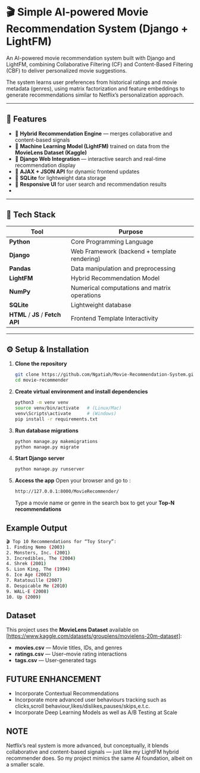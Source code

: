 # 🎬 Simple AI-powered Movie Recommendation System (Django + LightFM)

An AI-powered movie recommendation system built with Django and LightFM, combining Collaborative Filtering (CF) and Content-Based Filtering (CBF) to deliver personalized movie suggestions.

The system learns user preferences from historical ratings and movie metadata (genres), using matrix factorization and feature embeddings to generate recommendations similar to Netflix’s personalization approach.

---

## 🚀 Features
- 🔹 **Hybrid Recommendation Engine** — merges collaborative and content-based signals
- 🔹 **Machine Learning Model (LightFM)** trained on data from the **MovieLens Dataset (Kaggle)**
- 🔹 **Django Web Integration** — interactive search and real-time recommendation display
- 🔹  **AJAX + JSON API** for dynamic frontend updates
- 🔹 **SQLite** for lightweight data storage
- 🔹 **Responsive UI** for user search and recommendation results
- 
---

## 🧰 Tech Stack
| Tool | Purpose |
|------|----------|
| **Python** | Core Programming Language |
| **Django** | Web Framework (backend + template rendering) |
| **Pandas** | Data manipulation and preprocessing |
| **LightFM** | Hybrid Recommendation Model |
| **NumPy** | Numerical computations and matrix operations |
| **SQLite** | Lightweight database |
| **HTML** / **JS** / **Fetch API** | Frontend Template Interactivity |


---

## ⚙️ Setup & Installation

1. **Clone the repository**
   ```bash
   git clone https://github.com/Ngatiah/Movie-Recommendation-System.git
   cd movie-recommender

2. **Create virtual environment and install dependencies**
   ```bash
   python3 -m venv venv
   source venv/bin/activate   # (Linux/Mac)
   venv\Scripts\activate      # (Windows)
   pip install -r requirements.txt

3. **Run database migrations** 
   ```bash
   python manage.py makemigrations
   python manage.py migrate

4. **Start Django server** 
   ```bash
   python manage.py runserver

5. **Access the app** 
   Open your browser and go to :
   ```bash
   http://127.0.0.1:8000/MovieRecommender/
   ```
   Type a movie name or genre in the search box to get your **Top-N recommendations**


## Example Output 
   ```bash
 🎬 Top 10 Recommendations for “Toy Story”:
1. Finding Nemo (2003)
2. Monsters, Inc. (2001)
3. Incredibles, The (2004)
4. Shrek (2001)
5. Lion King, The (1994)
6. Ice Age (2002)
7. Ratatouille (2007)
8. Despicable Me (2010)
9. WALL·E (2008)
10. Up (2009)
  ```

## Dataset
   This project uses the **MovieLens Dataset** available on [https://www.kaggle.com/datasets/grouplens/movielens-20m-dataset]:
   - **movies.csv** — Movie titles, IDs, and genres  
   - **ratings.csv** — User–movie rating interactions  
   - **tags.csv** — User-generated tags

## FUTURE ENHANCEMENT
   - Incorporate Contextual Recommendations
   - Incorporate more advanced user behaviours tracking such as clicks,scroll behaviour,likes/dislikes,pauses/skips,e.t.c.
   - Incorporate Deep Learning Models as well as A/B Testing at Scale  

## NOTE
   Netflix’s real system is more advanced, but conceptually, it blends collaborative and content-based signals — just like my LightFM hybrid recommender does. 
   So my project mimics the same AI foundation, albeit on a smaller scale.
